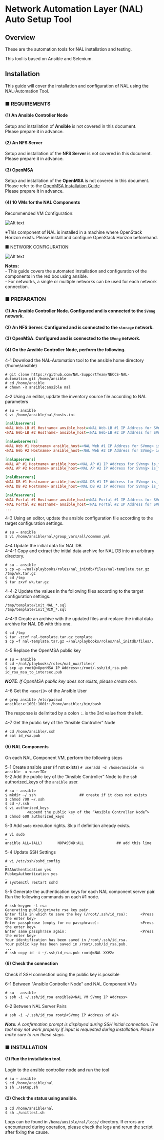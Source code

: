 # Network Automation Layer (NAL) Auto Setup Tool

## Overview
These are the automation tools for NAL installation and testing.

This tool is based on Ansible and Selenium.

## Installation
This guide will cover the installation and configuration of NAL using the NAL-Automation Tool.

### ■ REQUIREMENTS 
#### (1)  An Ansible Controller Node

Setup and installation of **Ansible** is not covered in this document.
</br>Please prepare it in advance.

#### (2) An NFS Server 

Setup and installation of the **NFS Server** is not covered in this document.
</br>Please prepare it in advance.

#### (3) OpenMSA 

Setup and installation of the **OpenMSA** is not covered in this document. Please refer to the [OpenMSA Installation Guide](https://www.openmsa.co/documentation/getting-started-with-the-openmsa-freeware/)
</br>Please prepare it in advance.

#### (4) 10 VMs for the NAL Components

Recommended VM Configuration:

![Alt text](images/vm_specs.png)

※This component of NAL is installed in a machine where OpenStack Horizon exists. Please install and configure OpenStack Horizon beforehand.
   
   
■ NETWORK CONFIGURATION

![Alt text](images/network_configuration.png)

**Notes:**
</br> - This guide covers the automated installation and configuration of the components in the red box using ansible.
</br> - For networks, a single or multiple networks can be used for each network connection.

### ■ PREPARATION
#### (1) An Ansible Controller Node. Configured and is connected to the `SVmng` network.
#### (2) An NFS Server. Configured and is connected to the `storage` network.
#### (3) OpenMSA. Configured and is connected to the `SVmng` network.
#### (4) On the Ansible Controller Node, perform the following.
4-1 Download the NAL-Automation tool to the ansible home directory (/home/ansible)
```
# git clone https://github.com/NAL-SupportTeam/NECCS-NAL-Automation.git /home/ansible
# cd /home/ansible
# chown -R ansible:ansible nal
```
4-2 Using an editor, update the inventory source file according to NAL parameters
```
# su – ansible
$ vi /home/ansible/nal/hosts.ini
```
```ini
[nallbservers]
<NAL Web-LB #1 Hostname> ansible_host=<NAL Web-LB #1 IP Address for SVmng> is_first_active_node=active  index=0
<NAL Web-LB #2 Hostname> ansible_host=<NAL Web-LB #2 IP Address for SVmng> is_first_active_node=standby index=1

[nalwebservers]
<NAL Web #1 Hostname> ansible_host=<NAL Web #1 IP Address for SVmng> is_first_active_node=active  index=0
<NAL Web #2 Hostname> ansible_host=<NAL Web #2 IP Address for SVmng> is_first_active_node=active  index=1

[nalapservers]
<NAL AP #1 Hostname> ansible_host=<NAL AP #1 IP Address for SVmng> is_first_active_node=active  index=0
<NAL AP #2 Hostname> ansible_host=<NAL AP #2 IP Address for SVmng> is_first_active_node=standby index=1

[naldbservers]
<NAL DB #1 Hostname> ansible_host=<NAL DB #1 IP Address for SVmng> is_first_active_node=active  index=0
<NAL DB #2 Hostname> ansible_host=<NAL DB #2 IP Address for SVmng> is_first_active_node=standby index=1

[nalfeservers]
<NAL Portal #1 Hostname> ansible_host=<NAL Portal #1 IP Address for SVmng>  is_first_active_node=active  index=0
<NAL Portal #2 Hostname> ansible_host=<NAL Portal #2 IP Address for SVmng>  is_first_active_node=active  index=1
...
  ```
4-3 Using an editor, update the ansible configuration file according to the target configuration settings.
```
# su – ansible
$ vi /home/ansible/nal/group_vars/all/common.yml
```
4-4 Update the initial data for NAL DB
</br>4-4-1 Copy and extract the initial data archive for NAL DB into an arbitrary directory.
```
# su – ansible
$ cp –p ~/nal/playbooks/roles/nal_initdb/files/nal-template.tar.gz /tmp/wk.tar.gz
$ cd /tmp
$ tar zxvf wk.tar.gz
```
4-4-2 Update the values in the following files according to the target configuration settings.
```
/tmp/template/init_NAL_*.sql
/tmp/template/init_WIM_*.sql
```
4-4-3 Create an archive with the updated files and replace the initial data archive for NAL DB with this one.
```
$ cd /tmp
$ tar -zcvf nal-template.tar.gz template
$ cp –f nal-template.tar.gz ~/nal/playbooks/roles/nal_initdb/files/.
```

4-5 Replace the OpenMSA public key 
```
# su – ansible
$ cd ~/nal/playbooks/roles/nal_nwa/files/
$ scp –p root@<OpenMSA IP Address>:/root/.ssh/id_rsa.pub id_rsa_msa_to_intersec.pub
```
   _**NOTE**: If OpenMSA public key does not exists, please create one._
   
4-6 Get the `<userID>` of the Ansible User
```
# grep ansible /etc/passwd
ansible:x:1001:1001::/home/ansible:/bin/bash
```
The response is delimited by a colon `:`. <userID> is the 3rd value from the left.

4-7 Get the public key of the “Ansible Controller” Node
```
# cd /home/ansible/.ssh
# cat id_rsa.pub
```

#### (5) NAL Components
On each NAL Component VM, perform the following steps

5-1 Create ansible user (if not exists)
`# useradd -d /home/ansible -m ansible -u <userID>`
</br>5-2 Add the public key of the “Ansible Controller” Node to the ssh authorized_keys of the `ansible` user.
```
# su – ansible
$ mkdir ~/.ssh                    ## create if it does not exists
$ chmod 700 ~/.ssh
$ cd ~/.ssh
$ vi authorized_keys
          <append the public key of the “Ansible Controller Node”>
$ chmod 600 authorized_keys
```
5-3 Add `sudo` execution rights. Skip if definition already exists.
```
# vi sudo
…
ansible ALL=(ALL)       NOPASSWD:ALL               ## add this line
```
5-4 Update SSH Settings
```
# vi /etc/ssh/sshd_config
…
RSAAuthentication yes
PubkeyAuthentication yes
…
# systemctl restart sshd
```
5-5 Generate the authentication keys for each NAL component server pair. <br/>
Run the following commands on each #1 node.
```
# ssh-keygen -t rsa
Generating public/private rsa key pair.
Enter file in which to save the key (/root/.ssh/id_rsa):      <Press the enter key>
Enter passphrase (empty for no passphrase):                   <Press the enter key>
Enter same passphrase again:                                  <Press the enter key>
Your identification has been saved in /root/.ssh/id_rsa.
Your public key has been saved in /root/.ssh/id_rsa.pub.
...
# ssh-copy-id -i ~/.ssh/id_rsa.pub root@<NAL XX#2>
```

#### (6) Check the connection
Check if SSH connection using the public key is possible

6-1 Between "Ansible Controller Node" and NAL Component VMs
```
# su - ansible
$ ssh -i ~/.ssh/id_rsa ansible@<NAL VM SVmng IP Address>
```
6-2 Between NAL Server Pairs

`# ssh -i ~/.ssh/id_rsa root@<SVmng IP Address of #2>`

_**Note:** A confirmation prompt is displayed during SSH initial connection. The tool may not work properly if input is requested during installation. Please make sure to run these steps._


### ■ INSTALLATION
#### (1)	Run the installation tool. 
Login to the ansible controller node and run the tool
```
# su – ansible
$ cd /home/ansible/nal
$ sh ./setup.sh 
```
#### (2)	Check the status using ansible.
```
$ cd /home/ansible/nal
$ sh ./unittest.sh
```

Logs can be found in `/home/ansible/nal/logs/` directory.
If errors are encountered during operation, please check the logs and rerun the script after fixing the cause.
